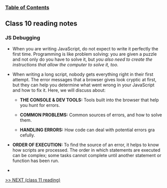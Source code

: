 
### [Table of Contents](https://wondwosentsige.github.io/code-201-reading-notes/Home)

## Class 10 reading notes

### JS Debugging

- When you are writing JavaScript, do not expect to write it perfectly the first time. Programming is like problem solving: you are given a puzzle and not only do you have to solve it, but *you also need to create the instructions that allow the computer to solve it, too.*

- When writing a long script, nobody gets everything right in their first attempt. The error messages that a browser gives look cryptic at first, but they can help you determine what went wrong in your JavaScript and how to fix it. Here, we will discuss about:

    - __THE CONSOLE & DEV TOOLS:__ Tools built into the browser that help you hunt for errors.

    - __COMMON PROBLEMS:__ Common sources of errors, and how to solve them.

    - __HANDLING ERRORS:__ How code can deal with potential errors gra cefully.

- __ORDER OF EXECUTION:__ To find the source of an error, it helps to know how scripts are processed. The order in which statements are executed can be complex; some tasks cannot complete until another statement or function has been run.

- 
























[>> NEXT (class 11 reading)](https://wondwosentsige.github.io/code-201-reading-notes/class-11)


